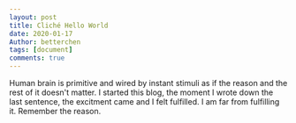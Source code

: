 ```yaml
---
layout: post
title: Cliché Hello World
date: 2020-01-17
Author: betterchen
tags: [document]
comments: true
---
```

Human brain is primitive and wired by instant stimuli as if the reason and the rest of it doesn't matter. I started this blog, the moment I wrote down the last sentence, the excitment came and I felt fulfilled. I am far from fulfilling it. Remember the reason.
